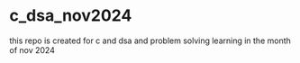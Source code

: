 # c_dsa_nov2024
this repo is created for c and dsa and problem solving learning in the month of nov 2024
